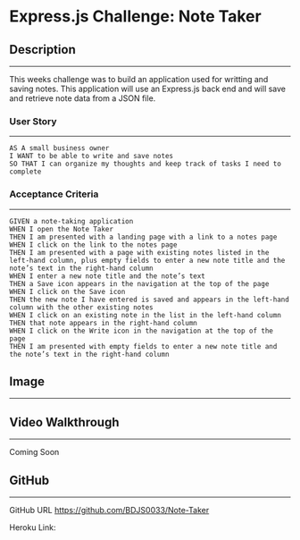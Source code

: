 # Express.js Challenge: Note Taker

## Description
---
This weeks challenge was to build an application used for writting and saving notes. This application will use an Express.js back end and will save and retrieve note data from a JSON file.

### User Story
______
```
AS A small business owner
I WANT to be able to write and save notes
SO THAT I can organize my thoughts and keep track of tasks I need to complete
```

### Acceptance Criteria
___

```
GIVEN a note-taking application
WHEN I open the Note Taker
THEN I am presented with a landing page with a link to a notes page
WHEN I click on the link to the notes page
THEN I am presented with a page with existing notes listed in the left-hand column, plus empty fields to enter a new note title and the note’s text in the right-hand column
WHEN I enter a new note title and the note’s text
THEN a Save icon appears in the navigation at the top of the page
WHEN I click on the Save icon
THEN the new note I have entered is saved and appears in the left-hand column with the other existing notes
WHEN I click on an existing note in the list in the left-hand column
THEN that note appears in the right-hand column
WHEN I click on the Write icon in the navigation at the top of the page
THEN I am presented with empty fields to enter a new note title and the note’s text in the right-hand column
```
## Image
______________


## Video Walkthrough
______

Coming Soon

## GitHub
________________

GitHub URL https://github.com/BDJS0033/Note-Taker

Heroku Link: